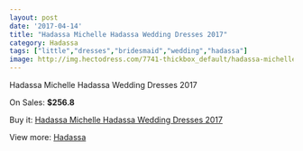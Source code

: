 ```yaml
---
layout: post
date: '2017-04-14'
title: "Hadassa Michelle Hadassa Wedding Dresses 2017"
category: Hadassa
tags: ["little","dresses","bridesmaid","wedding","hadassa"]
image: http://img.hectodress.com/7741-thickbox_default/hadassa-michelle-hadassa-wedding-dresses-2013.jpg
---
```

Hadassa Michelle Hadassa Wedding Dresses 2017

On Sales: **$256.8**
<a href="https://www.hectodress.com/hadassa/3843-hadassa-michelle-hadassa-wedding-dresses-2013.html"><amp-img layout="responsive" width="600" height="600" src="//img.hectodress.com/7741-thickbox_default/hadassa-michelle-hadassa-wedding-dresses-2013.jpg" alt="Hadassa Michelle Hadassa Wedding Dresses 2017 0" /></a>
<a href="https://www.hectodress.com/hadassa/3843-hadassa-michelle-hadassa-wedding-dresses-2013.html"><amp-img layout="responsive" width="600" height="600" src="//img.hectodress.com/7742-thickbox_default/hadassa-michelle-hadassa-wedding-dresses-2013.jpg" alt="Hadassa Michelle Hadassa Wedding Dresses 2017 1" /></a>

Buy it: [Hadassa Michelle Hadassa Wedding Dresses 2017](https://www.hectodress.com/hadassa/3843-hadassa-michelle-hadassa-wedding-dresses-2013.html "Hadassa Michelle Hadassa Wedding Dresses 2017")

View more: [Hadassa](https://www.hectodress.com/67-hadassa "Hadassa")